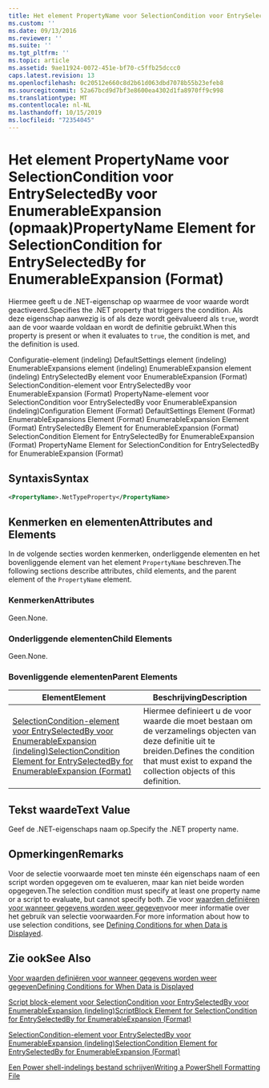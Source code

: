 ```yaml
---
title: Het element PropertyName voor SelectionCondition voor EntrySelectedBy voor EnumerableExpansion (indeling) | Microsoft Docs
ms.custom: ''
ms.date: 09/13/2016
ms.reviewer: ''
ms.suite: ''
ms.tgt_pltfrm: ''
ms.topic: article
ms.assetid: 9ae11924-0072-451e-bf70-c5ffb25dccc0
caps.latest.revision: 13
ms.openlocfilehash: 0c20512e660c8d2b61d063dbd7078b55b23efeb8
ms.sourcegitcommit: 52a67bcd9d7bf3e8600ea4302d1fa8970ff9c998
ms.translationtype: MT
ms.contentlocale: nl-NL
ms.lasthandoff: 10/15/2019
ms.locfileid: "72354045"
---
```

# <a name="propertyname-element-for-selectioncondition-for-entryselectedby-for-enumerableexpansion-format"></a><span data-ttu-id="2554c-102">Het element PropertyName voor SelectionCondition voor EntrySelectedBy voor EnumerableExpansion (opmaak)</span><span class="sxs-lookup"><span data-stu-id="2554c-102">PropertyName Element for SelectionCondition for EntrySelectedBy for EnumerableExpansion (Format)</span></span>

<span data-ttu-id="2554c-103">Hiermee geeft u de .NET-eigenschap op waarmee de voor waarde wordt geactiveerd.</span><span class="sxs-lookup"><span data-stu-id="2554c-103">Specifies the .NET property that triggers the condition.</span></span> <span data-ttu-id="2554c-104">Als deze eigenschap aanwezig is of als deze wordt geëvalueerd als `true`, wordt aan de voor waarde voldaan en wordt de definitie gebruikt.</span><span class="sxs-lookup"><span data-stu-id="2554c-104">When this property is present or when it evaluates to `true`, the condition is met, and the definition is used.</span></span>

<span data-ttu-id="2554c-105">Configuratie-element (indeling) DefaultSettings element (indeling) EnumerableExpansions element (indeling) EnumerableExpansion element (indeling) EntrySelectedBy element voor EnumerableExpansion (Format) SelectionCondition-element voor EntrySelectedBy voor EnumerableExpansion (Format) PropertyName-element voor SelectionCondition voor EntrySelectedBy voor EnumerableExpansion (indeling)</span><span class="sxs-lookup"><span data-stu-id="2554c-105">Configuration Element (Format) DefaultSettings Element (Format) EnumerableExpansions Element (Format) EnumerableExpansion Element (Format) EntrySelectedBy Element for EnumerableExpansion (Format) SelectionCondition Element for EntrySelectedBy for EnumerableExpansion (Format) PropertyName Element for SelectionCondition for EntrySelectedBy for EnumerableExpansion (Format)</span></span>

## <a name="syntax"></a><span data-ttu-id="2554c-106">Syntaxis</span><span class="sxs-lookup"><span data-stu-id="2554c-106">Syntax</span></span>

```xml
<PropertyName>.NetTypeProperty</PropertyName>
```

## <a name="attributes-and-elements"></a><span data-ttu-id="2554c-107">Kenmerken en elementen</span><span class="sxs-lookup"><span data-stu-id="2554c-107">Attributes and Elements</span></span>

<span data-ttu-id="2554c-108">In de volgende secties worden kenmerken, onderliggende elementen en het bovenliggende element van het element `PropertyName` beschreven.</span><span class="sxs-lookup"><span data-stu-id="2554c-108">The following sections describe attributes, child elements, and the parent element of the `PropertyName` element.</span></span>

### <a name="attributes"></a><span data-ttu-id="2554c-109">Kenmerken</span><span class="sxs-lookup"><span data-stu-id="2554c-109">Attributes</span></span>

<span data-ttu-id="2554c-110">Geen.</span><span class="sxs-lookup"><span data-stu-id="2554c-110">None.</span></span>

### <a name="child-elements"></a><span data-ttu-id="2554c-111">Onderliggende elementen</span><span class="sxs-lookup"><span data-stu-id="2554c-111">Child Elements</span></span>

<span data-ttu-id="2554c-112">Geen.</span><span class="sxs-lookup"><span data-stu-id="2554c-112">None.</span></span>

### <a name="parent-elements"></a><span data-ttu-id="2554c-113">Bovenliggende elementen</span><span class="sxs-lookup"><span data-stu-id="2554c-113">Parent Elements</span></span>

|<span data-ttu-id="2554c-114">Element</span><span class="sxs-lookup"><span data-stu-id="2554c-114">Element</span></span>|<span data-ttu-id="2554c-115">Beschrijving</span><span class="sxs-lookup"><span data-stu-id="2554c-115">Description</span></span>|
|-------------|-----------------|
|[<span data-ttu-id="2554c-116">SelectionCondition-element voor EntrySelectedBy voor EnumerableExpansion (indeling)</span><span class="sxs-lookup"><span data-stu-id="2554c-116">SelectionCondition Element for EntrySelectedBy for EnumerableExpansion (Format)</span></span>](./selectioncondition-element-for-entryselectedby-for-enumerableexpansion-format.md)|<span data-ttu-id="2554c-117">Hiermee definieert u de voor waarde die moet bestaan om de verzamelings objecten van deze definitie uit te breiden.</span><span class="sxs-lookup"><span data-stu-id="2554c-117">Defines the condition that must exist to expand the collection objects of this definition.</span></span>|

## <a name="text-value"></a><span data-ttu-id="2554c-118">Tekst waarde</span><span class="sxs-lookup"><span data-stu-id="2554c-118">Text Value</span></span>

<span data-ttu-id="2554c-119">Geef de .NET-eigenschaps naam op.</span><span class="sxs-lookup"><span data-stu-id="2554c-119">Specify the .NET property name.</span></span>

## <a name="remarks"></a><span data-ttu-id="2554c-120">Opmerkingen</span><span class="sxs-lookup"><span data-stu-id="2554c-120">Remarks</span></span>

<span data-ttu-id="2554c-121">Voor de selectie voorwaarde moet ten minste één eigenschaps naam of een script worden opgegeven om te evalueren, maar kan niet beide worden opgegeven.</span><span class="sxs-lookup"><span data-stu-id="2554c-121">The selection condition must specify at least one property name or a script to evaluate, but cannot specify both.</span></span> <span data-ttu-id="2554c-122">Zie voor [waarden definiëren voor wanneer gegevens worden weer gegeven](./defining-conditions-for-displaying-data.md)voor meer informatie over het gebruik van selectie voorwaarden.</span><span class="sxs-lookup"><span data-stu-id="2554c-122">For more information about how to use selection conditions, see [Defining Conditions for when Data is Displayed](./defining-conditions-for-displaying-data.md).</span></span>

## <a name="see-also"></a><span data-ttu-id="2554c-123">Zie ook</span><span class="sxs-lookup"><span data-stu-id="2554c-123">See Also</span></span>

[<span data-ttu-id="2554c-124">Voor waarden definiëren voor wanneer gegevens worden weer gegeven</span><span class="sxs-lookup"><span data-stu-id="2554c-124">Defining Conditions for When Data is Displayed</span></span>](./defining-conditions-for-displaying-data.md)

[<span data-ttu-id="2554c-125">Script block-element voor SelectionCondition voor EntrySelectedBy voor EnumerableExpansion (indeling)</span><span class="sxs-lookup"><span data-stu-id="2554c-125">ScriptBlock Element for SelectionCondition for EntrySelectedBy for EnumerableExpansion (Format)</span></span>](./scriptblock-element-for-selectioncondition-for-entryselectedby-for-enumerableexpansion-format.md)

[<span data-ttu-id="2554c-126">SelectionCondition-element voor EntrySelectedBy voor EnumerableExpansion (indeling)</span><span class="sxs-lookup"><span data-stu-id="2554c-126">SelectionCondition Element for EntrySelectedBy for EnumerableExpansion (Format)</span></span>](./selectioncondition-element-for-entryselectedby-for-enumerableexpansion-format.md)

[<span data-ttu-id="2554c-127">Een Power shell-indelings bestand schrijven</span><span class="sxs-lookup"><span data-stu-id="2554c-127">Writing a PowerShell Formatting File</span></span>](./writing-a-powershell-formatting-file.md)

